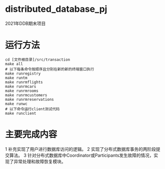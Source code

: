 # distributed_database_pj
2021年DDB期末项目


# 运行方法

```shell
cd [文件根目录]/src/transaction
make all
# 以下每条命令按顺序且分别在新的新的终端窗口执行
make runregistry
make runtm
make runrmflights
make runrmcars
make runrmrooms
make runrmcustomers
make runrmreservations
make runwc
# 以下命令运行client测试代码
make runclient
```

# 主要完成内容
1 补充实现了用户进行数据库访问的逻辑。 
2 实现了分布式数据库事务的两阶段提交算法。
3 针对分布式数据库中Coordinator或Participants发生故障的情况，实现了异常处理和故障恢复模块。
